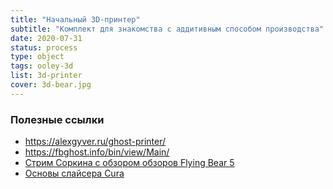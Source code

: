 ```yaml
---
title: "Начальный 3D-принтер"
subtitle: "Комплект для знакомства с аддитивным способом производства"
date: 2020-07-31
status: process
type: object
tags: ooley-3d
list: 3d-printer
cover: 3d-bear.jpg
---
```


### Полезные ссылки

- https://alexgyver.ru/ghost-printer/
- https://fbghost.info/bin/view/Main/
- [Стрим Соркина с обзором обзоров Flying Bear 5](https://www.youtube.com/watch?v=nn1I_7kgoV8)
- [Основы слайсера Cura](https://www.youtube.com/watch?v=H1WB0jdRKv4&list=PL_4RQBmyNYt89mfIcY06j03eiW-59kl4m)
